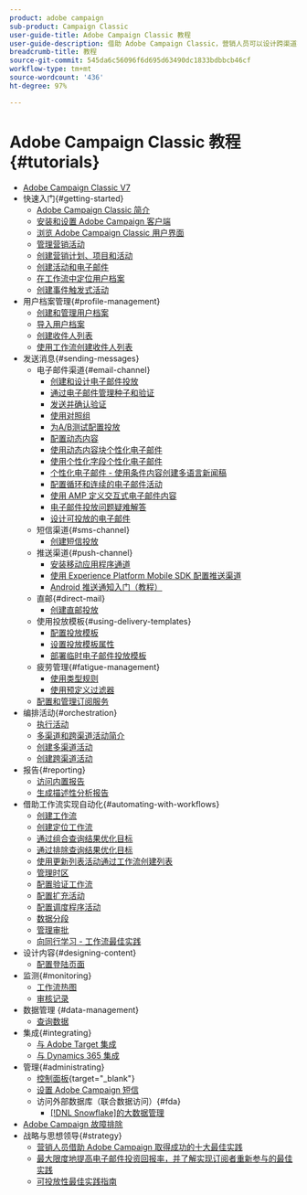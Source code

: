 ```yaml
---
product: adobe campaign
sub-product: Campaign Classic
user-guide-title: Adobe Campaign Classic 教程
user-guide-description: 借助 Adobe Campaign Classic，营销人员可以设计跨渠道客户体验并提供可视活动编排、实时交互管理和跨渠道执行的环境。
breadcrumb-title: 教程
source-git-commit: 545da6c56096f6d695d63490dc1833bdbbcb46cf
workflow-type: tm+mt
source-wordcount: '436'
ht-degree: 97%

---
```



# Adobe Campaign Classic 教程 {#tutorials}

+ [Adobe Campaign Classic V7](/help/overview.md)
+ 快速入门{#getting-started}
   + [Adobe Campaign Classic 简介](/help/getting-started/introduction-to-adobe-campaign-classic.md)
   + [安装和设置 Adobe Campaign 客户端](/help/getting-started/install-and-setup-the-adobe-campaign-client.md)
   + [浏览 Adobe Campaign Classic 用户界面](/help/getting-started/exploring-the-adobe-campaign-classic-user-interface.md)
   + [管理营销活动](/help/getting-started/managing-marketing-campaigns.md)
   + [创建营销计划、项目和活动](/help/getting-started/creating-a-marketing-plan-programs-and-campaigns.md)
   + [创建活动和电子邮件](/help/getting-started/creating-a-campaign-and-an-email.md)
   + [在工作流中定位用户档案](/help/getting-started/targeting-profiles-in-a-workflow.md)
   + [创建事件触发式活动](/help/getting-started/create-event-triggered-campaigns.md)
+ 用户档案管理{#profile-management}
   + [创建和管理用户档案](/help/profile-management/create-and-manage-profiles.md)
   + [导入用户档案](/help/data-management/importing-profiles.md)
   + [创建收件人列表](/help/profile-management/creating-a-list-of-recipients.md)
   + [使用工作流创建收件人列表](/help/profile-management/creating-a-list-of-recipients-with-a-workflow.md)
+ 发送消息{#sending-messages}
   + 电子邮件渠道{#email-channel}
      + [创建和设计电子邮件投放](/help/sending-messages/email-channel/create-and-design-email-deliveries.md)
      + [通过电子邮件管理种子和验证](/help/sending-messages/email-channel/managing-seed-and-proofs.md)
      + [发送并确认验证](/help/sending-messages/email-channel/send-and-validate-proofs.md)
      + [使用对照组](/help/sending-messages/email-channel/use-control-groups.md)
      + [为A/B测试配置投放](/help/sending-messages/email-channel/configure-deliveries-for-ab-testing.md)
      + [配置动态内容](/help/sending-messages/email-channel/configuring-dynamic-content.md)
      + [使用动态内容块个性化电子邮件](/help/sending-messages/email-channel/personalization-with-dynamic-content-blocks.md)
      + [使用个性化字段个性化电子邮件](/help/sending-messages/email-channel/personalizing-emails-using-personalization-fields.md)
      + [个性化电子邮件 - 使用条件内容创建多语言新闻稿](/help/sending-messages/email-channel/personalizing-emails-create-a-multi-lingual-newsletter-using-conditional-content.md)
      + [配置循环和连续的电子邮件活动](/help/sending-messages/recurring-deliveries.md)
      + [使用 AMP 定义交互式电子邮件内容](/help/sending-messages/email-channel/defining-interactive-email-content-with-amp.md)
      + [电子邮件投放问题疑难解答](/help/sending-messages/email-channel/troubleshooting-email-delivery-issues.md)
      + [设计可投放的电子邮件](/help/sending-messages/email-channel/design-emails-for-deliverability.md)
   + 短信渠道{#sms-channel}
      + [创建短信投放](/help/sending-messages/mobile-channel/create-a-sms-delivery.md)
   + 推送渠道{#push-channel}
      + [安装移动应用程序通道](/help/sending-messages/mobile-channel/installing-the-mobile-app-channel.md)
      + [使用 Experience Platform Mobile SDK 配置推送渠道](/help/sending-messages/mobile-channel/configure-push-using-aep-mobile-sdk.md)
      + [Android 推送通知入门（教程）](https://experienceleague.adobe.com/docs/campaign-classic-learn/getting-started-with-push-notifications-for-android/introduction.html?lang=zh-Hans)
   + 直邮{#direct-mail}
      + [创建直邮投放](/help/sending-messages/direct-mail/creating-direct-mail-deliveries.md)
   + 使用投放模板{#using-delivery-templates}
      + [配置投放模板](/help/sending-messages/using-delivery-templates/configuring-a-delivery-template.md)
      + [设置投放模板属性](/help/sending-messages/using-delivery-templates/setting-delivery-template-properties.md)
      + [部署临时电子邮件投放模板](/help/sending-messages/using-delivery-templates/deploying-ad-hoc-email-delivery-template.md)
   + 疲劳管理{#fatigue-management}
      + [使用类型规则](/help/sending-messages/fatigue-management/typology-rules-for-fatigue-management.md)
      + [使用预定义过滤器](/help/sending-messages/fatigue-management/fatigue-management-using-filters.md)
   + [配置和管理订阅服务](/help/sending-messages/configuring-and-managing-subscription-services.md)
+ 编排活动{#orchestration}
   + [执行活动](/help/orchestrating-campaigns/executing-a-campaign.md)
   + [多渠道和跨渠道活动简介](/help/orchestrating-campaigns/introduction-to-cross-and-multi-channel-campaigns.md)
   + [创建多渠道活动](/help/orchestrating-campaigns/multi-channel-campaigns.md)
   + [创建跨渠道活动](/help/orchestrating-campaigns/cross-channel-campaigns.md)
+ 报告{#reporting}
   + [访问内置报告](/help/reporting/accessing-built-in-reports.md)
   + [生成描述性分析报告](/help/reporting/generating-a-descriptive-analysis-report.md)
+ 借助工作流实现自动化{#automating-with-workflows}
   + [创建工作流](/help/automating-with-workflows/creating-a-workflow.md)
   + [创建定位工作流](/help/automating-with-workflows/creating-a-targeting-workflow.md)
   + [通过组合查询结果优化目标](/help/automating-with-workflows/refining-targets-by-combining-query-results.md)
   + [通过排除查询结果优化目标](/help/automating-with-workflows/refining-targets-by-excluding-query-results.md)
   + [使用更新列表活动通过工作流创建列表](/help/automating-with-workflows/using-the-update-list-activity.md)
   + [管理时区](/help/automating-with-workflows/manage-time-zones.md)
   + [配置验证工作流](/help/automating-with-workflows/validation-flow-configuration.md)
   + [配置扩充活动](/help/automating-with-workflows/enrichment-activity.md)
   + [配置调度程序活动](/help/automating-with-workflows/configure-scheduler-activities.md)
   + [数据分段](/help/data-management/data-segmentation.md)
   + [管理审批](/help/automating-with-workflows/managing-approvals.md)
   + [向同行学习 - 工作流最佳实践](/help/automating-with-workflows/workflow-best-practices-for-marketers.md)
+ 设计内容{#designing-content}
   + [配置登陆页面](/help/designing-content/configure-landingpages.md)
+ 监测{#monitoring}
   + [工作流热图](/help/monitoring-campaign-classic/workflow-heatmap.md)
   + [审核记录](/help/monitoring-campaign-classic/audit-trail.md)
+ 数据管理 {#data-management}
   + [查询数据](/help/data-management/query-data.md)
+ 集成{#integrating}
   + [与 Adobe Target 集成](/help/integrations/target-integration.md)
   + [与 Dynamics 365 集成](/help/integrations/dynamics365-integration.md)
+ 管理{#administrating}
   + [控制面板](https://experienceleague.adobe.com/docs/control-panel-learn/control-panel/control-panel-overview.html?lang=zh-Hans){target="_blank"}
   + [设置 Adobe Campaign 短信](https://experienceleague.adobe.com/docs/campaign-learn/set-up-sms-for-adobe-campaign/overview.html?lang=zh-Hans)
   + 访问外部数据库（联合数据访问）{#fda}
      + [ [!DNL Snowflake]的大数据管理](/help/administrating/snowflake/big-data-segmentation-on-snowflake.md)
+ [Adobe Campaign 故障排除](https://experienceleague.adobe.com/docs/campaign-classic-learn/troubleshooting/overview.html?lang=zh-Hans)
+ 战略与思想领导{#strategy}
   + [营销人员借助 Adobe Campaign 取得成功的十大最佳实践](/help/strategy/10-best-practices-for-marketers.md)
   + [最大限度地提高电子邮件投资回报率，并了解实现订阅者重新参与的最佳实践](https://experienceleague.adobe.com/docs/campaign-learn/tutorials/strategy/campaign-maximize-email-best-practices.html?lang=zh-Hans)
   + [可投放性最佳实践指南](https://experienceleague.adobe.com/docs/deliverability-learn/deliverability-best-practice-guide/introduction.html?lang=zh-Hans)
